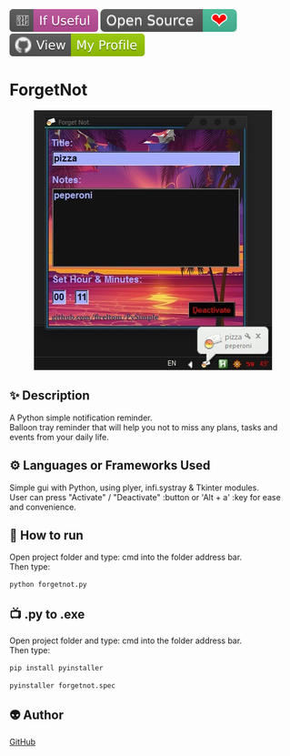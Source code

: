 ﻿<!--Please do not remove this part-->
[![Star Badge](https://github.com/fireltom/PySimple/blob/main/demo/If_Useful.svg)](https://github.com/fireltom/PySimple/tree/main/forgetnot)
[![Open Source Love](https://github.com/fireltom/PySimple/blob/main/demo/Open_Source.svg)](https://github.com/fireltom/PySimple)
[![View My Profile](https://github.com/fireltom/PySimple/blob/main/demo/My_Profile_green.svg)](https://github.com/fireltom)

# ForgetNot

<p align="center">
<img src="https://github.com/fireltom/PySimple/blob/main/forgetnot/demo/forgetnot.jpg">

<!--A simple photo to illustrate the project :) 

You can copy paste my markdown photo insert as following:
<p align="center">
<img src="your-image-source-here" width=40% height=40%>
-->

## ✨ Description
<!--Remove the below lines and add yours -->
A Python simple notification reminder.  
Balloon tray reminder that will help you not to miss any plans, tasks and events from your daily life.

## ⚙️ Languages or Frameworks Used
<!--Remove the below lines and add yours -->
Simple gui with Python, using plyer, infi.systray & Tkinter modules.  
User can press "Activate" / "Deactivate" :button or 'Alt + a' :key for ease and convenience.

## 🌟 How to run
Open project folder and type: cmd into the folder address bar.  
Then type:
<!--Remove the below lines and add yours -->
```bash
python forgetnot.py
```
## 📺 .py to .exe 
Open project folder and type: cmd into the folder address bar.  
Then type:
<!--Remove the below lines and add yours -->
```bash
pip install pyinstaller
```

```bash
pyinstaller forgetnot.spec
```

## 👽 Author
<!--Remove the below lines and add yours -->
[GitHub](https://github.com/fireltom)
